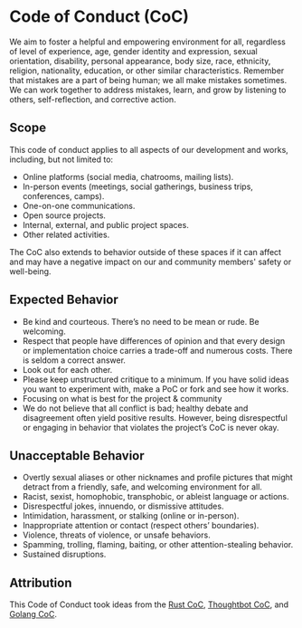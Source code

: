 # Code of Conduct (CoC)

We aim to foster a helpful and empowering environment for all, regardless of level of experience, age, gender identity and expression, sexual orientation, disability, personal appearance, body size, race, ethnicity, religion, nationality, education, or other similar characteristics. Remember that mistakes are a part of being human; we all make mistakes sometimes. We can work together to address mistakes, learn, and grow by listening to others, self-reflection, and corrective action.

## Scope

This code of conduct applies to all aspects of our development and works, including, but not limited to:

- Online platforms (social media, chatrooms, mailing lists).
- In-person events (meetings, social gatherings, business trips, conferences, camps).
- One-on-one communications.
- Open source projects.
- Internal, external, and public project spaces.
- Other related activities.

The CoC also extends to behavior outside of these spaces if it can affect and may have a negative impact on our and community members' safety or well-being.

## Expected Behavior

- Be kind and courteous. There’s no need to be mean or rude. Be welcoming.
- Respect that people have differences of opinion and that every design or implementation choice carries a trade-off and numerous costs. There is seldom a correct answer.
- Look out for each other.
- Please keep unstructured critique to a minimum. If you have solid ideas you want to experiment with, make a PoC or fork and see how it works.
- Focusing on what is best for the project & community
- We do not believe that all conflict is bad; healthy debate and disagreement often yield positive results. However, being disrespectful or engaging in behavior that violates the project’s CoC is never okay.

## Unacceptable Behavior

- Overtly sexual aliases or other nicknames and profile pictures that might detract from a friendly, safe, and welcoming environment for all.
- Racist, sexist, homophobic, transphobic, or ableist language or actions.
- Disrespectful jokes, innuendo, or dismissive attitudes.
- Intimidation, harassment, or stalking (online or in-person).
- Inappropriate attention or contact (respect others’ boundaries).
- Violence, threats of violence, or unsafe behaviors.
- Spamming, trolling, flaming, baiting, or other attention-stealing behavior.
- Sustained disruptions.

## Attribution

This Code of Conduct took ideas from the [Rust CoC](https://www.rust-lang.org/policies/code-of-conduct), [Thoughtbot CoC](https://thoughtbot.com/playbook/our-company/community-code-of-conduct), and [Golang CoC](https://go.dev/conduct).
